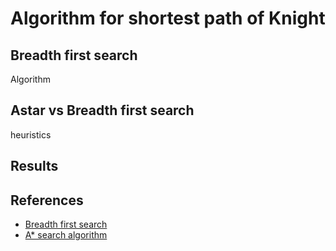 # Algorithm for shortest path of Knight


## Breadth first search
Algorithm

## Astar vs Breadth first search
heuristics

## Results

## References
- [Breadth first search](https://en.wikipedia.org/wiki/Breadth-first_search)
- [A* search algorithm](https://en.wikipedia.org/wiki/A*_search_algorithm)